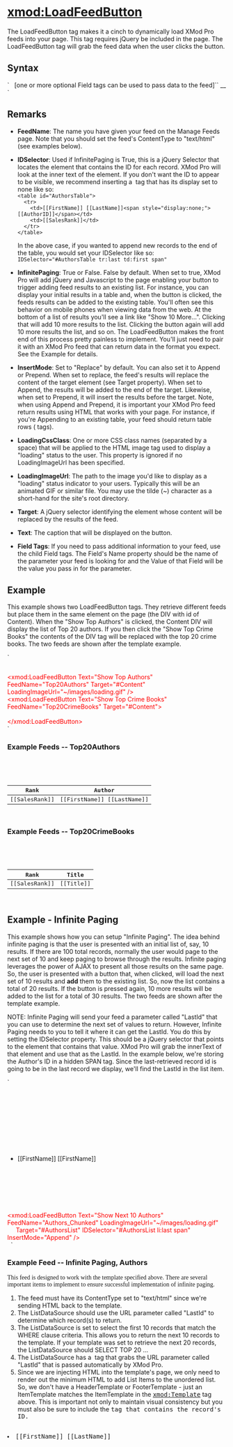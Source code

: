 # <xmod:LoadFeedButton>

<a name="top" xmlns="http://www.w3.org/1999/xhtml"></a>


The LoadFeedButton tag makes it a cinch to dynamically load XMod Pro feeds into your page. This tag requires jQuery be included in the page. The LoadFeedButton tag will grab the feed data when the user clicks the button.

<a name="syntax" xmlns="http://www.w3.org/1999/xhtml"></a>

## Syntax

<div xmlns="">`<xmod:LoadFeedButton  
  FeedName="_string_"  
  Height="_size_"  
  IDSelector="_jQuery element selector_"  
  InfinitePaging="True|**False**"  
  InsertMode="**Replace**|Append|Prepend"  
  LoadingCssClass="_CSS Class Name(s)_"  
  LoadingImageUrl="_url_"  
  Target="_jQuery element selector_"  
  Text="_string_"  
  Width="_size_">  
  [one or more optional Field tags can be used to pass data to the feed]``  
_<Field Name="string" Value="string" />_  
</xmod:LoadFeedButton>`</div>

<a name="remarks" xmlns="http://www.w3.org/1999/xhtml"></a>

## Remarks

*   **FeedName**: The name you have given your feed on the Manage Feeds page. Note that you should set the feed's ContentType to "text/html" (see examples below).  

*   **IDSelector**: Used if InfinitePaging is True, this is a jQuery Selector that locates the element that contains the ID for each record. XMod Pro will look at the inner text of the element. If you don't want the ID to appear to be visible, we recommend inserting a <span> tag that has its display set to none like so:  
    `<table id="AuthorsTable">`  
    `  <tr>`  
    `    <td>[[FirstName]] [[LastName]]<span style="display:none;">[[AuthorID]]</span></td>`  
    `    <td>[[SalesRank]]</td>`  
    `  </tr>`  
    `</table>`  

    In the above case, if you wanted to append new records to the end of the table, you would set your IDSelector like so:  
    `IDSelector="#AuthorsTable tr:last td:first span"`  

*   **InfinitePaging**: True or False. False by default. When set to true, XMod Pro will add jQuery and Javascript to the page enabling your button to trigger adding feed results to an existing list. For instance, you can display your initial results in a table and, when the button is clicked, the feeds results can be added to the existing table. You'll often see this behavior on mobile phones when viewing data from the web. At the bottom of a list of results you'll see a link like "Show 10 More...". Clicking that will add 10 more results to the list. Clicking the button again will add 10 more results the list, and so on. The LoadFeedButton makes the front end of this process pretty painless to implement. You'll just need to pair it with an XMod Pro feed that can return data in the format you expect. See the Example for details.  

*   **InsertMode**: Set to "Replace" by default. You can also set it to Append or Prepend. When set to replace, the feed's results will replace the content of the target element (see Target property). When set to Append, the results will be added to the end of the target. Likewise, when set to Prepend, it will insert the results before the target. Note, when using Append and Prepend, it is important your XMod Pro feed return results using HTML that works with your page. For instance, if you're Appending to an existing table, your feed should return table rows (<tr> tags).  

*   **LoadingCssClass**: One or more CSS class names (separated by a space) that will be applied to the HTML image tag used to display a "loading" status to the user. This property is ignored if no LoadingImageUrl has been specified.  

*   **LoadingImageUrl**: The path to the image you'd like to display as a "loading" status indicator to your users. Typically this will be an animated GIF or similar file. You may use the tilde (~) character as a short-hand for the site's root directory.  

*   **Target**: A jQuery selector identifying the element whose content will be replaced by the results of the feed.  

*   **Text**: The caption that will be displayed on the button.  

*   **Field Tags**: If you need to pass additional information to your feed, use the child Field tags. The Field's Name property should be the name of the parameter your feed is looking for and the Value of that Field will be the value you pass in for the parameter.  

<a name="example" xmlns="http://www.w3.org/1999/xhtml"></a>

## Example

This example shows two LoadFeedButton tags. They retrieve different feeds but place them in the same element on the page (the DIV with id of Content). When the "Show Top Authors" is clicked, the Content DIV will display the list of Top 20 authors. If you then click the "Show Top Crime Books" the contents of the DIV tag will be replaced with the top 20 crime books. The two feeds are shown after the template example.

<div xmlns="">`  
<!-- Main Content DIV Feed Results Will Be Placed Here -->  
<div id="Content"></div>  

`  
`<!-- LOAD FEED TAGS -->  
<span style="color: #ff0000;" xmlns="http://www.w3.org/1999/xhtml"><xmod:LoadFeedButton Text="Show Top Authors" FeedName="Top20Authors" Target="#Content" LoadingImageUrl="~/images/loading.gif" /></span>  
<span style="color: #ff0000;" xmlns="http://www.w3.org/1999/xhtml"><xmod:LoadFeedButton Text="Show Top Crime Books" FeedName="Top20CrimeBooks" Target="#Content"></span>  
<span style="color: #ff0000;" xmlns="http://www.w3.org/1999/xhtml">  <Field Name="GenreId" Value="20" /></span>  
<span style="color: #ff0000;" xmlns="http://www.w3.org/1999/xhtml"></xmod:LoadFeedButton></span>  
`</div>

### Example Feeds -- Top20Authors

<div style="font-family: monospace;" xmlns="http://www.w3.org/1999/xhtml"><xmod:Feed ContentType="text/html">  
  <ListDataSource CommandText="SELECT FirstName, LastName, AuthorId, SalesRank FROM Authors WHERE SalesRank <= 20" />  
  <HeaderTemplate>  
    <table>  
      <thead>  
        <tr>  
          <th>Rank</th>  
          <th>Author</th>  
        </tr>  
      </thead>  
      <tbody>  
  </HeaderTemplate>  
  <ItemTemplate>  
        <tr>  
          <td>[[SalesRank]]</td>  
          <td>[[FirstName]] [[LastName]]</td>  
        </tr>  
  </ItemTemplate>  
  <FooterTemplate>  
      </tbody>  
    </table>  
  </FooterTemplate>  
</xmod:Feed></div>

### Example Feeds -- Top20CrimeBooks

<div style="font-family: monospace;" xmlns="http://www.w3.org/1999/xhtml"><xmod:Feed ContentType="text/html">  
  <ListDataSource CommandText="SELECT Title, SalesRank FROM Books WHERE GenereId = @GenreId">  
    <Parameter Name="GenreId" Value='[[Url:GenreId]]' />  
  </ListDataSource>  
  <HeaderTemplate>  
    <table>  
      <thead>  
        <tr>  
          <th>Rank</th>  
          <th>Title</th>  
        </tr>  
      </thead>  
      <tbody>  
  </HeaderTemplate>  
  <ItemTemplate>  
        <tr>  
          <td>[[SalesRank]]</td>  
          <td>[[Title]]</td>  
        </tr>  
  </ItemTemplate>  
  <FooterTemplate>  
      </tbody>  
    </table>  
  </FooterTemplate>  
</xmod:Feed></div>

## Example - Infinite Paging

This example shows how you can setup "Infinite Paging". The idea behind infinite paging is that the user is presented with an initial list of, say, 10 results. If there are 100 total records, normally the user would page to the next set of 10 and keep paging to browse through the results. Infinite paging leverages the power of AJAX to present all those results on the same page. So, the user is presented with a button that, when clicked, will load the next set of 10 results and **add** them to the existing list. So, now the list contains a total of 20 results. If the button is pressed again, 10 more results will be added to the list for a total of 30 results. The two feeds are shown after the template example.

NOTE: Infinite Paging will send your feed a parameter called "LastId" that you can use to determine the next set of values to return. However, Infinite Paging needs to you to tell it where it can get the LastId. You do this by setting the IDSelector property. This should be a jQuery selector that points to the element that contains that value. XMod Pro will grab the innerText of that element and use that as the LastId. In the example below, we're storing the Author's ID in a hidden SPAN tag. Since the last-retrieved record id is going to be in the last record we display, we'll find the LastId in the list item.

<div xmlns="">`  
<xmod:Template>  
  <ListDataSource CommandText="SELECT TOP 10 AuthorId, FirstName, LastName FROM Authors" />  

  <HeaderTemplate>  
    <ul id="AuthorsList">  
  </HeaderTemplate>  

  <ItemTemplate>  
      <li>[[FirstName]] [[FirstName]]<span style="display:none;">[[AuthorId]]</span></li>  
  </ItemTemplate>  

  <FooterTemplate>  
    </ul>  
<span style="color: #ff0000;" xmlns="http://www.w3.org/1999/xhtml"><xmod:LoadFeedButton Text="Show Next 10 Authors" FeedName="Authors_Chunked" LoadingImageUrl="~/images/loading.gif" </span>  
<span style="color: #ff0000;" xmlns="http://www.w3.org/1999/xhtml">     Target="#AuthorsList" IDSelector="#AuthorsList li:last span" InsertMode="Append" /></span>  
  </FooterTemplate>`</div>

<div xmlns=""><span style="font-family: monospace;" xmlns="http://www.w3.org/1999/xhtml"></xmod:Template></span></div>

### Example Feed -- Infinite Paging, Authors

<span style="font-family: Verdana;" xmlns="http://www.w3.org/1999/xhtml">This feed is designed to work with the template specified above. There are several important items to implement to ensure successful implementation of infinite paging.</span>

1.  The feed must have its ContentType set to "text/html" since we're sending HTML back to the template.
2.  The ListDataSource should use the URL parameter called "LastId" to determine which record(s) to return.
3.  The ListDataSource is set to select the first 10 records that match the WHERE clause criteria. This allows you to return the next 10 records to the template. If your template was set to retrieve the next 20 records, the ListDataSource should SELECT TOP 20 ...
4.  The ListDataSource has a <Parameter> tag that grabs the URL parameter called "LastId" that is passed automatically by XMod Pro.
5.  Since we are injecting HTML into the template's page, we only need to render out the minimum HTML to add List Items to the unordered list. So, we don't have a HeaderTemplate or FooterTemplate - just an ItemTemplate matches the ItemTemplate in the <span style="font-family: monospace;"><xmod:Template></span> tag above. This is important not only to maintain visual consistency but you must also be sure to include the <span style="font-family: monospace;" xmlns="http://www.w3.org/1999/xhtml"><span></span> tag that contains the record's ID.

<div style="font-family: monospace;" xmlns="http://www.w3.org/1999/xhtml"><xmod:Feed ContentType="text/html">  
  <ListDataSource CommandText="SELECT TOP 10 FirstName, LastName, AuthorId FROM Authors WHERE AuthorId > @LastId ORDER BY AuthorId ASC">  
    <Parameter Name="LastId" Value='[[Url:LastId]]' />  
  </ListDataSource>  
  <ItemTemplate>  
        <li>[[FirstName]] [[LastName]]<span style="display:none;">[[AuthorId]]</span></li>  
  </ItemTemplate>  
</xmod:Feed></div>

